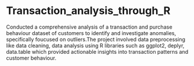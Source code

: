 # Transaction_analysis_through_R

Conducted a comprehensive analysis of a transaction and purchase behaviour dataset of customers to identify and investigate anomalies, specifically foucused on outliers.The project involved data preprocessing like data cleaning, data analysis using R libraries such as ggplot2, deplyr, data.table which provided actionable insights into transaction patterns and customer behaviour.
